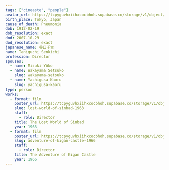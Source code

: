 ```yaml
---
tags: ["cineaste", "people"]
avatar_url: https://tcpyguvhxiihxcocbhoh.supabase.co/storage/v1/object/public/godzilla-cineaste-public/content/people/taniguchi-senkichi/taniguchi-senkichi.jpg?t=2024-04-02T00%3A11%3A29.009Z
birth_place: Tokyo, Japan
cause_of_death: Pneumonia
dob: 1912-02-19
dob_resolution: exact
dod: 2007-10-29
dod_resolution: exact
japanese_name: 谷口千吉
name: Taniguchi Senkichi
profession: Director
spouses:
  - name: Mizuki Yôko
  - name: Wakayama Setsuko
    slug: wakayama-setsuko
  - name: Yachigusa Kaoru
    slug: yachigusa-kaoru
type: person
works:
  - format: film
    poster_url: https://tcpyguvhxiihxcocbhoh.supabase.co/storage/v1/object/public/godzilla-cineaste-public/content/films/lost-world-of-sinbad-1963/posters/samurai-pirate-1963.jpg
    slug: lost-world-of-sinbad-1963
    staff:
      - role: Director
    title: The Lost World of Sinbad
    year: 1963
  - format: film
    poster_url: https://tcpyguvhxiihxcocbhoh.supabase.co/storage/v1/object/public/godzilla-cineaste-public/content/films/adventure-of-kigan-castle-1966/posters/adventures-of-taklamakan-1966.jpg
    slug: adventure-of-kigan-castle-1966
    staff:
      - role: Director
    title: The Adventure of Kigan Castle
    year: 1966
---
```

